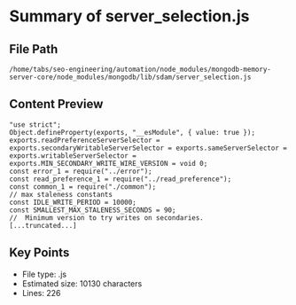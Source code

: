 # Summary of server_selection.js
  
## File Path
`/home/tabs/seo-engineering/automation/node_modules/mongodb-memory-server-core/node_modules/mongodb/lib/sdam/server_selection.js`

## Content Preview
```
"use strict";
Object.defineProperty(exports, "__esModule", { value: true });
exports.readPreferenceServerSelector = exports.secondaryWritableServerSelector = exports.sameServerSelector = exports.writableServerSelector = exports.MIN_SECONDARY_WRITE_WIRE_VERSION = void 0;
const error_1 = require("../error");
const read_preference_1 = require("../read_preference");
const common_1 = require("./common");
// max staleness constants
const IDLE_WRITE_PERIOD = 10000;
const SMALLEST_MAX_STALENESS_SECONDS = 90;
//  Minimum version to try writes on secondaries.
[...truncated...]
```

## Key Points
- File type: .js
- Estimated size: 10130 characters
- Lines: 226
